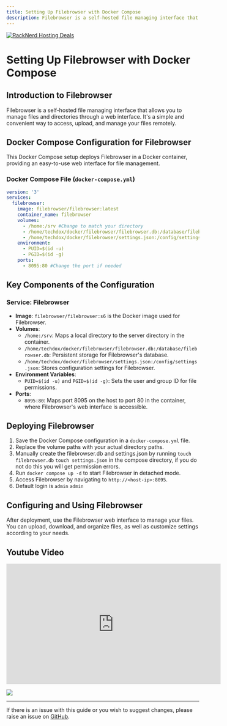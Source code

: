 ```yaml
---
title: Setting Up Filebrowser with Docker Compose
description: Filebrowser is a self-hosted file managing interface that allows you to manage files and directories through a web interface. It's a simple and convenient way to access, upload, and manage your files remotely.
---
```

<a href="https://my.racknerd.com/aff.php?aff=5792&ref=techdox.nz" target="_blank">
    <img src="https://racknerd.com/banners/728x90.gif" alt="RackNerd Hosting Deals">
</a>

# Setting Up Filebrowser with Docker Compose

## Introduction to Filebrowser

Filebrowser is a self-hosted file managing interface that allows you to manage files and directories through a web interface. It's a simple and convenient way to access, upload, and manage your files remotely.

## Docker Compose Configuration for Filebrowser

This Docker Compose setup deploys Filebrowser in a Docker container, providing an easy-to-use web interface for file management.

### Docker Compose File (`docker-compose.yml`)

```yaml
version: '3'
services:
  filebrowser:
    image: filebrowser/filebrowser:latest
    container_name: filebrowser
    volumes:
      - /home:/srv #Change to match your directory
      - /home/techdox/docker/filebrowser/filebrowser.db:/database/filebrowser.db #Change to match your directory
      - /home/techdox/docker/filebrowser/settings.json:/config/settings.json #Change to match your directory
    environment:
      - PUID=$(id -u)
      - PGID=$(id -g)
    ports:
      - 8095:80 #Change the port if needed
```

## Key Components of the Configuration
### Service: Filebrowser
- **Image**: `filebrowser/filebrowser:s6` is the Docker image used for Filebrowser.
- **Volumes**: 
  - `/home:/srv`: Maps a local directory to the server directory in the container.
  - `/home/techdox/docker/filebrowser/filebrowser.db:/database/filebrowser.db`: Persistent storage for Filebrowser's database.
  - `/home/techdox/docker/filebrowser/settings.json:/config/settings.json`: Stores configuration settings for Filebrowser.
- **Environment Variables**: 
  - `PUID=$(id -u)` and `PGID=$(id -g)`: Sets the user and group ID for file permissions.
- **Ports**: 
  - `8095:80`: Maps port 8095 on the host to port 80 in the container, where Filebrowser's web interface is accessible.

## Deploying Filebrowser

1. Save the Docker Compose configuration in a `docker-compose.yml` file.
2. Replace the volume paths with your actual directory paths.
3. Manually create the filebrowser.db and settings.json by running `touch filebrowser.db` `touch settings.json` in the compose directory, if you do not do this you will get permission errors.
3. Run `docker compose up -d` to start Filebrowser in detached mode.
4. Access Filebrowser by navigating to `http://<host-ip>:8095`.
5. Default login is `admin` `admin`
## Configuring and Using Filebrowser

After deployment, use the Filebrowser web interface to manage your files. You can upload, download, and organize files, as well as customize settings according to your needs.


## Youtube Video

<iframe width="560" height="315" src="https://www.youtube.com/embed/V6kHXWKwzn8?si=Fq1n_uyzK24v9VVx" title="YouTube video player" frameborder="0" allow="accelerometer; autoplay; clipboard-write; encrypted-media; gyroscope; picture-in-picture; web-share" allowfullscreen></iframe>

<a href="https://www.buymeacoffee.com/techdox"><img src="https://img.buymeacoffee.com/button-api/?text=Buy me a cup of tea&emoji=🍵&slug=techdox&button_colour=FFDD00&font_colour=000000&font_family=Cookie&outline_colour=000000&coffee_colour=ffffff" /></a>


---

If there is an issue with this guide or you wish to suggest changes, please raise an issue on [GitHub](https://github.com/Techdox/techdox-docs).
